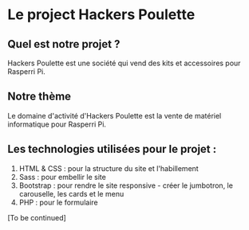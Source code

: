# Le project Hackers Poulette

## Quel est notre projet ?

Hackers Poulette est une société qui vend des kits et accessoires pour Rasperri Pi.

## Notre thème

Le domaine d'activité d'Hackers Poulette est la vente de matériel informatique pour Rasperri Pi.

## Les technologies utilisées pour le projet :

1. HTML & CSS : pour la structure du site et l'habillement
2. Sass  : pour embellir le site
3. Bootstrap : pour rendre le site responsive - créer le jumbotron, le carouselle, les cards et le menu
4. PHP : pour le formulaire

[To be continued]
